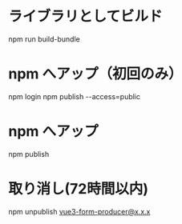 # ライブラリとしてビルド
npm run build-bundle

# npm へアップ（初回のみ）
npm login
npm publish --access=public

# npm へアップ
npm publish 

# 取り消し(72時間以内)
npm unpublish vue3-form-producer@x.x.x
